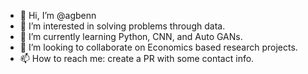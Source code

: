 - 👋 Hi, I’m @agbenn
- 👀 I’m interested in solving problems through data. 
- 🌱 I’m currently learning Python, CNN, and Auto GANs. 
- 💞️ I’m looking to collaborate on Economics based research projects.
- 📫 How to reach me: create a PR with some contact info. 

<!---
agbenn/agbenn is a ✨ special ✨ repository because its `README.md` (this file) appears on your GitHub profile.
You can click the Preview link to take a look at your changes.
--->
